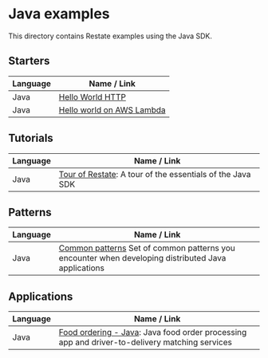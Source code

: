 # Java examples

This directory contains Restate examples using the Java SDK.

## Starters
| Language  | Name / Link                                                     |
|-----------|-----------------------------------------------------------------|
| Java      | [Hello World HTTP](hello-world-http)                       |
| Java      | [Hello world on AWS Lambda](hello-world-lambda)             |

## Tutorials
| Language | Name / Link                                                                  |
|----------|------------------------------------------------------------------------------|
| Java     | [Tour of Restate](tour-of-restate): A tour of the essentials of the Java SDK |

## Patterns

| Language   | Name / Link                                                                                                             |
|------------|-------------------------------------------------------------------------------------------------------------------------|
| Java       | [Common patterns](patterns) Set of common patterns you encounter when developing distributed Java applications     |


## Applications

| Language  | Name / Link                                                     |
|-----------|-----------------------------------------------------------------|
| Java      | [Food ordering - Java](food-ordering): Java food order processing app and driver-to-delivery matching services |